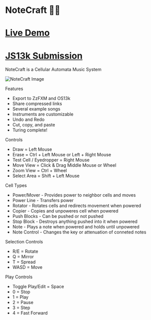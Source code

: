 # NoteCraft 🎵🔨

# [Live Demo](https://killedbyapixel.github.io/NoteCraft/)
# [JS13k Submission](https://js13kgames.com/entries/notecraft)

NoteCraft is a Cellular Automata Music System

![NoteCraft Image](/screenshotSmall.png)

Features
- Export to ZzFXM and OS13k
- Share compressed links
- Several example songs
- Instruments are customizable
- Undo and Redo
- Cut, copy, and paste
- Turing complete!

Controls
- Draw = Left Mouse
- Erase = Ctrl + Left Mouse or Left + Right Mouse
- Test Cell / Eyedropper = Right Mouse
- Move View = Click & Drag Middle Mouse or Wheel
- Zoom View = Ctrl + Wheel
- Select Area = Shift + Left Mouse

Cell Types
- Power/Mover - Provides power to neighbor cells and moves
- Power Line - Transfers power
- Rotator - Rotates cells and redirects movement when powered
- Copier - Copies and unpoweres cell when powered
- Push Blocks - Can be pushed or not pushed
- Stop Block - Destroys anything pushed into it when powered
- Note - Plays a note when powered and holds until unpowered
- Note Control - Changes the key or attenuation of conneted notes

Selection Controls
- R/E = Rotate
- Q = Mirror
- T = Spread
- WASD = Move

Play Controls
- Toggle Play/Edit = Space
- 0 = Stop
- 1 = Play
- 2 = Pause
- 3 = Step
- 4 = Fast Forward
